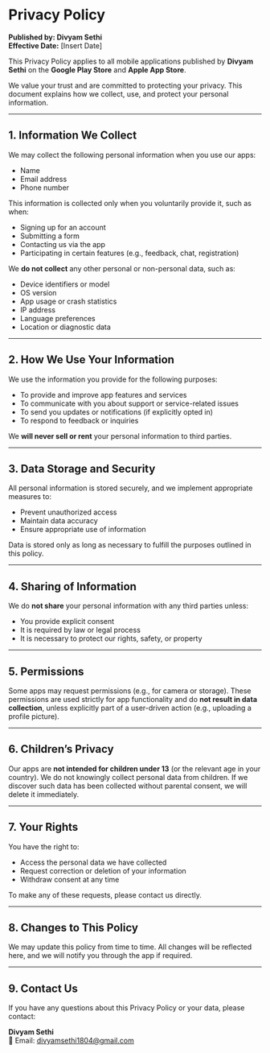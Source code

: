 # Privacy Policy

**Published by: Divyam Sethi**  
**Effective Date:** [Insert Date]

This Privacy Policy applies to all mobile applications published by **Divyam Sethi** on the **Google Play Store** and **Apple App Store**.

We value your trust and are committed to protecting your privacy. This document explains how we collect, use, and protect your personal information.

---

## 1. Information We Collect

We may collect the following personal information when you use our apps:

- Name  
- Email address  
- Phone number  

This information is collected only when you voluntarily provide it, such as when:

- Signing up for an account  
- Submitting a form  
- Contacting us via the app  
- Participating in certain features (e.g., feedback, chat, registration)

We **do not collect** any other personal or non-personal data, such as:

- Device identifiers or model  
- OS version  
- App usage or crash statistics  
- IP address  
- Language preferences  
- Location or diagnostic data

---

## 2. How We Use Your Information

We use the information you provide for the following purposes:

- To provide and improve app features and services  
- To communicate with you about support or service-related issues  
- To send you updates or notifications (if explicitly opted in)  
- To respond to feedback or inquiries

We **will never sell or rent** your personal information to third parties.

---

## 3. Data Storage and Security

All personal information is stored securely, and we implement appropriate measures to:

- Prevent unauthorized access  
- Maintain data accuracy  
- Ensure appropriate use of information  

Data is stored only as long as necessary to fulfill the purposes outlined in this policy.

---

## 4. Sharing of Information

We do **not share** your personal information with any third parties unless:

- You provide explicit consent  
- It is required by law or legal process  
- It is necessary to protect our rights, safety, or property

---

## 5. Permissions

Some apps may request permissions (e.g., for camera or storage). These permissions are used strictly for app functionality and do **not result in data collection**, unless explicitly part of a user-driven action (e.g., uploading a profile picture).

---

## 6. Children’s Privacy

Our apps are **not intended for children under 13** (or the relevant age in your country). We do not knowingly collect personal data from children. If we discover such data has been collected without parental consent, we will delete it immediately.

---

## 7. Your Rights

You have the right to:

- Access the personal data we have collected  
- Request correction or deletion of your information  
- Withdraw consent at any time  

To make any of these requests, please contact us directly.

---

## 8. Changes to This Policy

We may update this policy from time to time. All changes will be reflected here, and we will notify you through the app if required.

---

## 9. Contact Us

If you have any questions about this Privacy Policy or your data, please contact:

**Divyam Sethi**  
📧 Email: [divyamsethi1804@gmail.com](mailto:divyamsethi1804@gmail.com)
